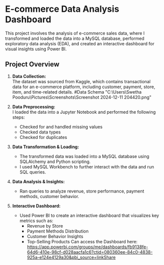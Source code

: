 # E-commerce Data Analysis Dashboard

This project involves the analysis of e-commerce sales data, where I transformed and loaded the data into a MySQL database, performed exploratory data analysis (EDA), and created an interactive dashboard for visual insights using Power BI.

## Project Overview

1. **Data Collection:**  
   The dataset was sourced from Kaggle, which contains transactional data for an e-commerce platform, including customer, payment, store, item, and time-related details.
#Data Schema
"C:\Users\Swetha Pooduru\Pictures\Screenshots\Screenshot 2024-12-11 204420.png"   
   
3. **Data Preprocessing:**  
   I loaded the data into a Jupyter Notebook and performed the following steps:
   - Checked for and handled missing values
   - Checked data types
   - Checked for duplicates 

4. **Data Transformation & Loading:**
   - The transformed data was loaded into a MySQL database using SQLAlchemy and Python scripting.
   - I used MySQL Workbench to further interact with the data and run SQL queries.

5. **Data Analysis & Insights:**
   - Ran queries to analyze revenue, store performance, payment methods, customer behavior.

6. **Interactive Dashboard:**
   - Used Power BI to create an interactive dashboard that visualizes key metrics such as:
     - Revenue by Store
     - Payment Methods Distribution
     - Customer Behavior Insights
     - Top-Selling Products
Can access the Dashboard here:
https://app.powerbi.com/groups/me/dashboards/fb9138fe-64d6-410e-98cf-d028aacfa1c6?ctid=080360ee-84c0-4838-925a-e124e4129a30&pbi_source=linkShare

  
